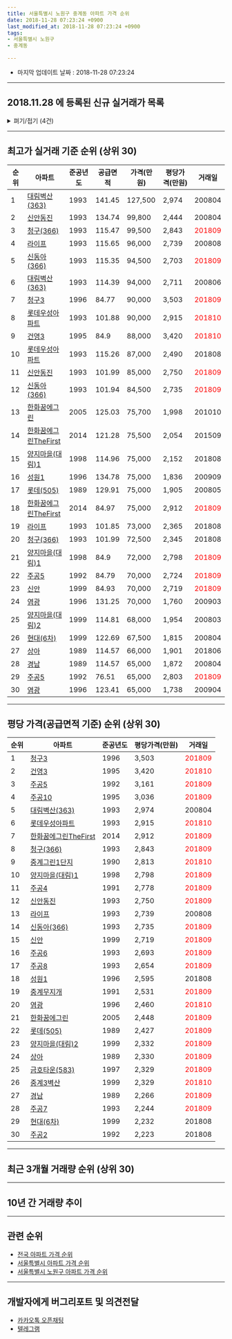 ```yaml
---
title: 서울특별시 노원구 중계동 아파트 가격 순위
date: 2018-11-28 07:23:24 +0900
last_modified_at: 2018-11-28 07:23:24 +0900
tags:
- 서울특별시 노원구
- 중계동

---
```


* 마지막 업데이트 날짜 : 2018-11-28 07:23:24

---

## 2018.11.28 에 등록된 신규 실거래가 목록

<details>
<summary>펴기/접기 (4건)</summary>
<div markdown="1">

|아파트|준공년도|공급면적|가격(만원)|평당가격(만원)|거래일|
|---|---|---|---|---|---|
|[대림벽산(363)](https://search.naver.com/search.naver?query=%EC%84%9C%EC%9A%B8%ED%8A%B9%EB%B3%84%EC%8B%9C+%EB%85%B8%EC%9B%90%EA%B5%AC+%EC%A4%91%EA%B3%84%EB%8F%99+%EB%8C%80%EB%A6%BC%EB%B2%BD%EC%82%B0%28363%29)|1993|141.45|92,500|2,158|<span style="color:red">201810</span>|
|[주공2](https://search.naver.com/search.naver?query=%EC%84%9C%EC%9A%B8%ED%8A%B9%EB%B3%84%EC%8B%9C+%EB%85%B8%EC%9B%90%EA%B5%AC+%EC%A4%91%EA%B3%84%EB%8F%99+%EC%A3%BC%EA%B3%B52)|1992|44.52|27,500|2,038|<span style="color:red">201811</span>|
|[주공2](https://search.naver.com/search.naver?query=%EC%84%9C%EC%9A%B8%ED%8A%B9%EB%B3%84%EC%8B%9C+%EB%85%B8%EC%9B%90%EA%B5%AC+%EC%A4%91%EA%B3%84%EB%8F%99+%EC%A3%BC%EA%B3%B52)|1992|44.52|28,000|2,075|<span style="color:red">201810</span>|
|[중계무지개](https://search.naver.com/search.naver?query=%EC%84%9C%EC%9A%B8%ED%8A%B9%EB%B3%84%EC%8B%9C+%EB%85%B8%EC%9B%90%EA%B5%AC+%EC%A4%91%EA%B3%84%EB%8F%99+%EC%A4%91%EA%B3%84%EB%AC%B4%EC%A7%80%EA%B0%9C)|1991|59.26|40,000|2,227|<span style="color:red">201810</span>|


</div>
</details>

---

## 최고가 실거래 기준 순위 (상위 30)


|순위|아파트|준공년도|공급면적|가격(만원)|평당가격(만원)|거래일|
|---|---|---|---|---|---|---|
|1|[대림벽산(363)](https://search.naver.com/search.naver?query=%EC%84%9C%EC%9A%B8%ED%8A%B9%EB%B3%84%EC%8B%9C+%EB%85%B8%EC%9B%90%EA%B5%AC+%EC%A4%91%EA%B3%84%EB%8F%99+%EB%8C%80%EB%A6%BC%EB%B2%BD%EC%82%B0%28363%29)|1993|141.45|127,500|2,974|200804|
|2|[신안동진](https://search.naver.com/search.naver?query=%EC%84%9C%EC%9A%B8%ED%8A%B9%EB%B3%84%EC%8B%9C+%EB%85%B8%EC%9B%90%EA%B5%AC+%EC%A4%91%EA%B3%84%EB%8F%99+%EC%8B%A0%EC%95%88%EB%8F%99%EC%A7%84)|1993|134.74|99,800|2,444|200804|
|3|[청구(366)](https://search.naver.com/search.naver?query=%EC%84%9C%EC%9A%B8%ED%8A%B9%EB%B3%84%EC%8B%9C+%EB%85%B8%EC%9B%90%EA%B5%AC+%EC%A4%91%EA%B3%84%EB%8F%99+%EC%B2%AD%EA%B5%AC%28366%29)|1993|115.47|99,500|2,843|<span style="color:red">201809</span>|
|4|[라이프](https://search.naver.com/search.naver?query=%EC%84%9C%EC%9A%B8%ED%8A%B9%EB%B3%84%EC%8B%9C+%EB%85%B8%EC%9B%90%EA%B5%AC+%EC%A4%91%EA%B3%84%EB%8F%99+%EB%9D%BC%EC%9D%B4%ED%94%84)|1993|115.65|96,000|2,739|200808|
|5|[신동아(366)](https://search.naver.com/search.naver?query=%EC%84%9C%EC%9A%B8%ED%8A%B9%EB%B3%84%EC%8B%9C+%EB%85%B8%EC%9B%90%EA%B5%AC+%EC%A4%91%EA%B3%84%EB%8F%99+%EC%8B%A0%EB%8F%99%EC%95%84%28366%29)|1993|115.35|94,500|2,703|<span style="color:red">201809</span>|
|6|[대림벽산(363)](https://search.naver.com/search.naver?query=%EC%84%9C%EC%9A%B8%ED%8A%B9%EB%B3%84%EC%8B%9C+%EB%85%B8%EC%9B%90%EA%B5%AC+%EC%A4%91%EA%B3%84%EB%8F%99+%EB%8C%80%EB%A6%BC%EB%B2%BD%EC%82%B0%28363%29)|1993|114.39|94,000|2,711|200806|
|7|[청구3](https://search.naver.com/search.naver?query=%EC%84%9C%EC%9A%B8%ED%8A%B9%EB%B3%84%EC%8B%9C+%EB%85%B8%EC%9B%90%EA%B5%AC+%EC%A4%91%EA%B3%84%EB%8F%99+%EC%B2%AD%EA%B5%AC3)|1996|84.77|90,000|3,503|<span style="color:red">201809</span>|
|8|[롯데우성아파트](https://search.naver.com/search.naver?query=%EC%84%9C%EC%9A%B8%ED%8A%B9%EB%B3%84%EC%8B%9C+%EB%85%B8%EC%9B%90%EA%B5%AC+%EC%A4%91%EA%B3%84%EB%8F%99+%EB%A1%AF%EB%8D%B0%EC%9A%B0%EC%84%B1%EC%95%84%ED%8C%8C%ED%8A%B8)|1993|101.88|90,000|2,915|<span style="color:red">201810</span>|
|9|[건영3](https://search.naver.com/search.naver?query=%EC%84%9C%EC%9A%B8%ED%8A%B9%EB%B3%84%EC%8B%9C+%EB%85%B8%EC%9B%90%EA%B5%AC+%EC%A4%91%EA%B3%84%EB%8F%99+%EA%B1%B4%EC%98%813)|1995|84.9|88,000|3,420|<span style="color:red">201810</span>|
|10|[롯데우성아파트](https://search.naver.com/search.naver?query=%EC%84%9C%EC%9A%B8%ED%8A%B9%EB%B3%84%EC%8B%9C+%EB%85%B8%EC%9B%90%EA%B5%AC+%EC%A4%91%EA%B3%84%EB%8F%99+%EB%A1%AF%EB%8D%B0%EC%9A%B0%EC%84%B1%EC%95%84%ED%8C%8C%ED%8A%B8)|1993|115.26|87,000|2,490|201808|
|11|[신안동진](https://search.naver.com/search.naver?query=%EC%84%9C%EC%9A%B8%ED%8A%B9%EB%B3%84%EC%8B%9C+%EB%85%B8%EC%9B%90%EA%B5%AC+%EC%A4%91%EA%B3%84%EB%8F%99+%EC%8B%A0%EC%95%88%EB%8F%99%EC%A7%84)|1993|101.99|85,000|2,750|<span style="color:red">201809</span>|
|12|[신동아(366)](https://search.naver.com/search.naver?query=%EC%84%9C%EC%9A%B8%ED%8A%B9%EB%B3%84%EC%8B%9C+%EB%85%B8%EC%9B%90%EA%B5%AC+%EC%A4%91%EA%B3%84%EB%8F%99+%EC%8B%A0%EB%8F%99%EC%95%84%28366%29)|1993|101.94|84,500|2,735|<span style="color:red">201809</span>|
|13|[한화꿈에그린](https://search.naver.com/search.naver?query=%EC%84%9C%EC%9A%B8%ED%8A%B9%EB%B3%84%EC%8B%9C+%EB%85%B8%EC%9B%90%EA%B5%AC+%EC%A4%91%EA%B3%84%EB%8F%99+%ED%95%9C%ED%99%94%EA%BF%88%EC%97%90%EA%B7%B8%EB%A6%B0)|2005|125.03|75,700|1,998|201010|
|14|[한화꿈에그린TheFirst](https://search.naver.com/search.naver?query=%EC%84%9C%EC%9A%B8%ED%8A%B9%EB%B3%84%EC%8B%9C+%EB%85%B8%EC%9B%90%EA%B5%AC+%EC%A4%91%EA%B3%84%EB%8F%99+%ED%95%9C%ED%99%94%EA%BF%88%EC%97%90%EA%B7%B8%EB%A6%B0TheFirst)|2014|121.28|75,500|2,054|201509|
|15|[양지마을(대림)1](https://search.naver.com/search.naver?query=%EC%84%9C%EC%9A%B8%ED%8A%B9%EB%B3%84%EC%8B%9C+%EB%85%B8%EC%9B%90%EA%B5%AC+%EC%A4%91%EA%B3%84%EB%8F%99+%EC%96%91%EC%A7%80%EB%A7%88%EC%9D%84%28%EB%8C%80%EB%A6%BC%291)|1998|114.96|75,000|2,152|201808|
|16|[성원1](https://search.naver.com/search.naver?query=%EC%84%9C%EC%9A%B8%ED%8A%B9%EB%B3%84%EC%8B%9C+%EB%85%B8%EC%9B%90%EA%B5%AC+%EC%A4%91%EA%B3%84%EB%8F%99+%EC%84%B1%EC%9B%901)|1996|134.78|75,000|1,836|200909|
|17|[롯데(505)](https://search.naver.com/search.naver?query=%EC%84%9C%EC%9A%B8%ED%8A%B9%EB%B3%84%EC%8B%9C+%EB%85%B8%EC%9B%90%EA%B5%AC+%EC%A4%91%EA%B3%84%EB%8F%99+%EB%A1%AF%EB%8D%B0%28505%29)|1989|129.91|75,000|1,905|200805|
|18|[한화꿈에그린TheFirst](https://search.naver.com/search.naver?query=%EC%84%9C%EC%9A%B8%ED%8A%B9%EB%B3%84%EC%8B%9C+%EB%85%B8%EC%9B%90%EA%B5%AC+%EC%A4%91%EA%B3%84%EB%8F%99+%ED%95%9C%ED%99%94%EA%BF%88%EC%97%90%EA%B7%B8%EB%A6%B0TheFirst)|2014|84.97|75,000|2,912|<span style="color:red">201809</span>|
|19|[라이프](https://search.naver.com/search.naver?query=%EC%84%9C%EC%9A%B8%ED%8A%B9%EB%B3%84%EC%8B%9C+%EB%85%B8%EC%9B%90%EA%B5%AC+%EC%A4%91%EA%B3%84%EB%8F%99+%EB%9D%BC%EC%9D%B4%ED%94%84)|1993|101.85|73,000|2,365|201808|
|20|[청구(366)](https://search.naver.com/search.naver?query=%EC%84%9C%EC%9A%B8%ED%8A%B9%EB%B3%84%EC%8B%9C+%EB%85%B8%EC%9B%90%EA%B5%AC+%EC%A4%91%EA%B3%84%EB%8F%99+%EC%B2%AD%EA%B5%AC%28366%29)|1993|101.99|72,500|2,345|201808|
|21|[양지마을(대림)1](https://search.naver.com/search.naver?query=%EC%84%9C%EC%9A%B8%ED%8A%B9%EB%B3%84%EC%8B%9C+%EB%85%B8%EC%9B%90%EA%B5%AC+%EC%A4%91%EA%B3%84%EB%8F%99+%EC%96%91%EC%A7%80%EB%A7%88%EC%9D%84%28%EB%8C%80%EB%A6%BC%291)|1998|84.9|72,000|2,798|<span style="color:red">201809</span>|
|22|[주공5](https://search.naver.com/search.naver?query=%EC%84%9C%EC%9A%B8%ED%8A%B9%EB%B3%84%EC%8B%9C+%EB%85%B8%EC%9B%90%EA%B5%AC+%EC%A4%91%EA%B3%84%EB%8F%99+%EC%A3%BC%EA%B3%B55)|1992|84.79|70,000|2,724|<span style="color:red">201809</span>|
|23|[신안](https://search.naver.com/search.naver?query=%EC%84%9C%EC%9A%B8%ED%8A%B9%EB%B3%84%EC%8B%9C+%EB%85%B8%EC%9B%90%EA%B5%AC+%EC%A4%91%EA%B3%84%EB%8F%99+%EC%8B%A0%EC%95%88)|1999|84.93|70,000|2,719|<span style="color:red">201809</span>|
|24|[염광](https://search.naver.com/search.naver?query=%EC%84%9C%EC%9A%B8%ED%8A%B9%EB%B3%84%EC%8B%9C+%EB%85%B8%EC%9B%90%EA%B5%AC+%EC%A4%91%EA%B3%84%EB%8F%99+%EC%97%BC%EA%B4%91)|1996|131.25|70,000|1,760|200903|
|25|[양지마을(대림)2](https://search.naver.com/search.naver?query=%EC%84%9C%EC%9A%B8%ED%8A%B9%EB%B3%84%EC%8B%9C+%EB%85%B8%EC%9B%90%EA%B5%AC+%EC%A4%91%EA%B3%84%EB%8F%99+%EC%96%91%EC%A7%80%EB%A7%88%EC%9D%84%28%EB%8C%80%EB%A6%BC%292)|1999|114.81|68,000|1,954|200803|
|26|[현대(6차)](https://search.naver.com/search.naver?query=%EC%84%9C%EC%9A%B8%ED%8A%B9%EB%B3%84%EC%8B%9C+%EB%85%B8%EC%9B%90%EA%B5%AC+%EC%A4%91%EA%B3%84%EB%8F%99+%ED%98%84%EB%8C%80%286%EC%B0%A8%29)|1999|122.69|67,500|1,815|200804|
|27|[상아](https://search.naver.com/search.naver?query=%EC%84%9C%EC%9A%B8%ED%8A%B9%EB%B3%84%EC%8B%9C+%EB%85%B8%EC%9B%90%EA%B5%AC+%EC%A4%91%EA%B3%84%EB%8F%99+%EC%83%81%EC%95%84)|1989|114.57|66,000|1,901|201806|
|28|[경남](https://search.naver.com/search.naver?query=%EC%84%9C%EC%9A%B8%ED%8A%B9%EB%B3%84%EC%8B%9C+%EB%85%B8%EC%9B%90%EA%B5%AC+%EC%A4%91%EA%B3%84%EB%8F%99+%EA%B2%BD%EB%82%A8)|1989|114.57|65,000|1,872|200804|
|29|[주공5](https://search.naver.com/search.naver?query=%EC%84%9C%EC%9A%B8%ED%8A%B9%EB%B3%84%EC%8B%9C+%EB%85%B8%EC%9B%90%EA%B5%AC+%EC%A4%91%EA%B3%84%EB%8F%99+%EC%A3%BC%EA%B3%B55)|1992|76.51|65,000|2,803|<span style="color:red">201809</span>|
|30|[염광](https://search.naver.com/search.naver?query=%EC%84%9C%EC%9A%B8%ED%8A%B9%EB%B3%84%EC%8B%9C+%EB%85%B8%EC%9B%90%EA%B5%AC+%EC%A4%91%EA%B3%84%EB%8F%99+%EC%97%BC%EA%B4%91)|1996|123.41|65,000|1,738|200904|


---

## 평당 가격(공급면적 기준) 순위 (상위 30)


|순위|아파트|준공년도|평당가격(만원)|거래일|
|---|---|---|---|---|
|1|[청구3](https://search.naver.com/search.naver?query=%EC%84%9C%EC%9A%B8%ED%8A%B9%EB%B3%84%EC%8B%9C+%EB%85%B8%EC%9B%90%EA%B5%AC+%EC%A4%91%EA%B3%84%EB%8F%99+%EC%B2%AD%EA%B5%AC3)|1996|3,503|<span style="color:red">201809</span>|
|2|[건영3](https://search.naver.com/search.naver?query=%EC%84%9C%EC%9A%B8%ED%8A%B9%EB%B3%84%EC%8B%9C+%EB%85%B8%EC%9B%90%EA%B5%AC+%EC%A4%91%EA%B3%84%EB%8F%99+%EA%B1%B4%EC%98%813)|1995|3,420|<span style="color:red">201810</span>|
|3|[주공5](https://search.naver.com/search.naver?query=%EC%84%9C%EC%9A%B8%ED%8A%B9%EB%B3%84%EC%8B%9C+%EB%85%B8%EC%9B%90%EA%B5%AC+%EC%A4%91%EA%B3%84%EB%8F%99+%EC%A3%BC%EA%B3%B55)|1992|3,161|<span style="color:red">201809</span>|
|4|[주공10](https://search.naver.com/search.naver?query=%EC%84%9C%EC%9A%B8%ED%8A%B9%EB%B3%84%EC%8B%9C+%EB%85%B8%EC%9B%90%EA%B5%AC+%EC%A4%91%EA%B3%84%EB%8F%99+%EC%A3%BC%EA%B3%B510)|1995|3,036|<span style="color:red">201809</span>|
|5|[대림벽산(363)](https://search.naver.com/search.naver?query=%EC%84%9C%EC%9A%B8%ED%8A%B9%EB%B3%84%EC%8B%9C+%EB%85%B8%EC%9B%90%EA%B5%AC+%EC%A4%91%EA%B3%84%EB%8F%99+%EB%8C%80%EB%A6%BC%EB%B2%BD%EC%82%B0%28363%29)|1993|2,974|200804|
|6|[롯데우성아파트](https://search.naver.com/search.naver?query=%EC%84%9C%EC%9A%B8%ED%8A%B9%EB%B3%84%EC%8B%9C+%EB%85%B8%EC%9B%90%EA%B5%AC+%EC%A4%91%EA%B3%84%EB%8F%99+%EB%A1%AF%EB%8D%B0%EC%9A%B0%EC%84%B1%EC%95%84%ED%8C%8C%ED%8A%B8)|1993|2,915|<span style="color:red">201810</span>|
|7|[한화꿈에그린TheFirst](https://search.naver.com/search.naver?query=%EC%84%9C%EC%9A%B8%ED%8A%B9%EB%B3%84%EC%8B%9C+%EB%85%B8%EC%9B%90%EA%B5%AC+%EC%A4%91%EA%B3%84%EB%8F%99+%ED%95%9C%ED%99%94%EA%BF%88%EC%97%90%EA%B7%B8%EB%A6%B0TheFirst)|2014|2,912|<span style="color:red">201809</span>|
|8|[청구(366)](https://search.naver.com/search.naver?query=%EC%84%9C%EC%9A%B8%ED%8A%B9%EB%B3%84%EC%8B%9C+%EB%85%B8%EC%9B%90%EA%B5%AC+%EC%A4%91%EA%B3%84%EB%8F%99+%EC%B2%AD%EA%B5%AC%28366%29)|1993|2,843|<span style="color:red">201809</span>|
|9|[중계그린1단지](https://search.naver.com/search.naver?query=%EC%84%9C%EC%9A%B8%ED%8A%B9%EB%B3%84%EC%8B%9C+%EB%85%B8%EC%9B%90%EA%B5%AC+%EC%A4%91%EA%B3%84%EB%8F%99+%EC%A4%91%EA%B3%84%EA%B7%B8%EB%A6%B01%EB%8B%A8%EC%A7%80)|1990|2,813|<span style="color:red">201810</span>|
|10|[양지마을(대림)1](https://search.naver.com/search.naver?query=%EC%84%9C%EC%9A%B8%ED%8A%B9%EB%B3%84%EC%8B%9C+%EB%85%B8%EC%9B%90%EA%B5%AC+%EC%A4%91%EA%B3%84%EB%8F%99+%EC%96%91%EC%A7%80%EB%A7%88%EC%9D%84%28%EB%8C%80%EB%A6%BC%291)|1998|2,798|<span style="color:red">201809</span>|
|11|[주공4](https://search.naver.com/search.naver?query=%EC%84%9C%EC%9A%B8%ED%8A%B9%EB%B3%84%EC%8B%9C+%EB%85%B8%EC%9B%90%EA%B5%AC+%EC%A4%91%EA%B3%84%EB%8F%99+%EC%A3%BC%EA%B3%B54)|1991|2,778|<span style="color:red">201809</span>|
|12|[신안동진](https://search.naver.com/search.naver?query=%EC%84%9C%EC%9A%B8%ED%8A%B9%EB%B3%84%EC%8B%9C+%EB%85%B8%EC%9B%90%EA%B5%AC+%EC%A4%91%EA%B3%84%EB%8F%99+%EC%8B%A0%EC%95%88%EB%8F%99%EC%A7%84)|1993|2,750|<span style="color:red">201809</span>|
|13|[라이프](https://search.naver.com/search.naver?query=%EC%84%9C%EC%9A%B8%ED%8A%B9%EB%B3%84%EC%8B%9C+%EB%85%B8%EC%9B%90%EA%B5%AC+%EC%A4%91%EA%B3%84%EB%8F%99+%EB%9D%BC%EC%9D%B4%ED%94%84)|1993|2,739|200808|
|14|[신동아(366)](https://search.naver.com/search.naver?query=%EC%84%9C%EC%9A%B8%ED%8A%B9%EB%B3%84%EC%8B%9C+%EB%85%B8%EC%9B%90%EA%B5%AC+%EC%A4%91%EA%B3%84%EB%8F%99+%EC%8B%A0%EB%8F%99%EC%95%84%28366%29)|1993|2,735|<span style="color:red">201809</span>|
|15|[신안](https://search.naver.com/search.naver?query=%EC%84%9C%EC%9A%B8%ED%8A%B9%EB%B3%84%EC%8B%9C+%EB%85%B8%EC%9B%90%EA%B5%AC+%EC%A4%91%EA%B3%84%EB%8F%99+%EC%8B%A0%EC%95%88)|1999|2,719|<span style="color:red">201809</span>|
|16|[주공6](https://search.naver.com/search.naver?query=%EC%84%9C%EC%9A%B8%ED%8A%B9%EB%B3%84%EC%8B%9C+%EB%85%B8%EC%9B%90%EA%B5%AC+%EC%A4%91%EA%B3%84%EB%8F%99+%EC%A3%BC%EA%B3%B56)|1993|2,693|<span style="color:red">201809</span>|
|17|[주공8](https://search.naver.com/search.naver?query=%EC%84%9C%EC%9A%B8%ED%8A%B9%EB%B3%84%EC%8B%9C+%EB%85%B8%EC%9B%90%EA%B5%AC+%EC%A4%91%EA%B3%84%EB%8F%99+%EC%A3%BC%EA%B3%B58)|1993|2,654|<span style="color:red">201809</span>|
|18|[성원1](https://search.naver.com/search.naver?query=%EC%84%9C%EC%9A%B8%ED%8A%B9%EB%B3%84%EC%8B%9C+%EB%85%B8%EC%9B%90%EA%B5%AC+%EC%A4%91%EA%B3%84%EB%8F%99+%EC%84%B1%EC%9B%901)|1996|2,595|201808|
|19|[중계무지개](https://search.naver.com/search.naver?query=%EC%84%9C%EC%9A%B8%ED%8A%B9%EB%B3%84%EC%8B%9C+%EB%85%B8%EC%9B%90%EA%B5%AC+%EC%A4%91%EA%B3%84%EB%8F%99+%EC%A4%91%EA%B3%84%EB%AC%B4%EC%A7%80%EA%B0%9C)|1991|2,531|<span style="color:red">201809</span>|
|20|[염광](https://search.naver.com/search.naver?query=%EC%84%9C%EC%9A%B8%ED%8A%B9%EB%B3%84%EC%8B%9C+%EB%85%B8%EC%9B%90%EA%B5%AC+%EC%A4%91%EA%B3%84%EB%8F%99+%EC%97%BC%EA%B4%91)|1996|2,460|<span style="color:red">201810</span>|
|21|[한화꿈에그린](https://search.naver.com/search.naver?query=%EC%84%9C%EC%9A%B8%ED%8A%B9%EB%B3%84%EC%8B%9C+%EB%85%B8%EC%9B%90%EA%B5%AC+%EC%A4%91%EA%B3%84%EB%8F%99+%ED%95%9C%ED%99%94%EA%BF%88%EC%97%90%EA%B7%B8%EB%A6%B0)|2005|2,448|<span style="color:red">201809</span>|
|22|[롯데(505)](https://search.naver.com/search.naver?query=%EC%84%9C%EC%9A%B8%ED%8A%B9%EB%B3%84%EC%8B%9C+%EB%85%B8%EC%9B%90%EA%B5%AC+%EC%A4%91%EA%B3%84%EB%8F%99+%EB%A1%AF%EB%8D%B0%28505%29)|1989|2,427|<span style="color:red">201809</span>|
|23|[양지마을(대림)2](https://search.naver.com/search.naver?query=%EC%84%9C%EC%9A%B8%ED%8A%B9%EB%B3%84%EC%8B%9C+%EB%85%B8%EC%9B%90%EA%B5%AC+%EC%A4%91%EA%B3%84%EB%8F%99+%EC%96%91%EC%A7%80%EB%A7%88%EC%9D%84%28%EB%8C%80%EB%A6%BC%292)|1999|2,332|<span style="color:red">201809</span>|
|24|[상아](https://search.naver.com/search.naver?query=%EC%84%9C%EC%9A%B8%ED%8A%B9%EB%B3%84%EC%8B%9C+%EB%85%B8%EC%9B%90%EA%B5%AC+%EC%A4%91%EA%B3%84%EB%8F%99+%EC%83%81%EC%95%84)|1989|2,330|<span style="color:red">201809</span>|
|25|[금호타운(583)](https://search.naver.com/search.naver?query=%EC%84%9C%EC%9A%B8%ED%8A%B9%EB%B3%84%EC%8B%9C+%EB%85%B8%EC%9B%90%EA%B5%AC+%EC%A4%91%EA%B3%84%EB%8F%99+%EA%B8%88%ED%98%B8%ED%83%80%EC%9A%B4%28583%29)|1997|2,329|<span style="color:red">201809</span>|
|26|[중계3벽산](https://search.naver.com/search.naver?query=%EC%84%9C%EC%9A%B8%ED%8A%B9%EB%B3%84%EC%8B%9C+%EB%85%B8%EC%9B%90%EA%B5%AC+%EC%A4%91%EA%B3%84%EB%8F%99+%EC%A4%91%EA%B3%843%EB%B2%BD%EC%82%B0)|1999|2,329|<span style="color:red">201810</span>|
|27|[경남](https://search.naver.com/search.naver?query=%EC%84%9C%EC%9A%B8%ED%8A%B9%EB%B3%84%EC%8B%9C+%EB%85%B8%EC%9B%90%EA%B5%AC+%EC%A4%91%EA%B3%84%EB%8F%99+%EA%B2%BD%EB%82%A8)|1989|2,266|<span style="color:red">201809</span>|
|28|[주공7](https://search.naver.com/search.naver?query=%EC%84%9C%EC%9A%B8%ED%8A%B9%EB%B3%84%EC%8B%9C+%EB%85%B8%EC%9B%90%EA%B5%AC+%EC%A4%91%EA%B3%84%EB%8F%99+%EC%A3%BC%EA%B3%B57)|1993|2,244|<span style="color:red">201809</span>|
|29|[현대(6차)](https://search.naver.com/search.naver?query=%EC%84%9C%EC%9A%B8%ED%8A%B9%EB%B3%84%EC%8B%9C+%EB%85%B8%EC%9B%90%EA%B5%AC+%EC%A4%91%EA%B3%84%EB%8F%99+%ED%98%84%EB%8C%80%286%EC%B0%A8%29)|1999|2,232|201808|
|30|[주공2](https://search.naver.com/search.naver?query=%EC%84%9C%EC%9A%B8%ED%8A%B9%EB%B3%84%EC%8B%9C+%EB%85%B8%EC%9B%90%EA%B5%AC+%EC%A4%91%EA%B3%84%EB%8F%99+%EC%A3%BC%EA%B3%B52)|1992|2,223|201808|


---

## 최근 3개월 거래량 순위 (상위 30)


<div style="width:100%;">
    <canvas id="deal_count_ranking" height="390"></canvas>
</div>


<script>
new Chart(document.getElementById("deal_count_ranking"), {
    type: 'horizontalBar',
    data: {
        labels: ['중계그린1단지', '중계무지개', '주공2', '주공5', '염광', '삼성', '현대1(4차)', '건영3', '주공4', '양지마을(대림)1', '주공6', '주공8', '대림벽산(363)', '양지마을(대림)2', '현대그린', '중앙하이츠1', '중계3벽산', '성원2', '주공7', '한화꿈에그린', '청구3', '롯데(505)', '건영2', '청구(366)', '중앙하이츠2', '신안', '롯데우성아파트', '금호타운(583)', '신동아(366)', '경남아너스빌'],
        datasets: [{
            label: '실거래 수',
            data: [37, 36, 27, 23, 14, 13, 9, 9, 8, 8, 7, 7, 6, 5, 5, 5, 5, 5, 5, 5, 4, 4, 4, 4, 4, 3, 3, 3, 3, 3],
            borderColor: "rgba(255, 0, 128, 1)",
            backgroundColor: "rgba(255, 0, 128, 0.5)",
            fill: false,
        }]
    },
    options: {
        responsive: true,
        title: {
            display: true,
            text: '최근 3개월 거래량 순위'
        },
        tooltips: {
            mode: 'index',
            intersect: false,
            callbacks: {
                title: function(tooltipItems, data) {
                    return "실거래 수:";
                },
                label: function(tooltipItem, data) {
                    return data.labels[tooltipItem.index] + ": " + tooltipItem.xLabel;
                }
            }
        },
        hover: {
            mode: 'nearest',
            intersect: true
        },
        scales: {
            xAxes: [{
                display: true,
                scaleLabel: {
                    display: true,
                    labelString: '실거래 수'
                },
                ticks: {
                    suggestedMin: 0,
                }
            }],
            yAxes: [{
                display: true,
                ticks: {
                    autoSkip: false,
                    callback: function(value, index, values) {
                        if (value.length > 15)
                            return value.substr(0, 13) + "...";
                        else
                            return value;
                    }
                },
                scaleLabel: {
                    display: false,
                }
            }]
        }
    }
});

</script>


---

## 10년 간 거래량 추이


<div style="width:100%;">
    <canvas id="deal_progress" height="250"></canvas>
</div>

<script>
new Chart(document.getElementById("deal_progress"), {
    type: 'line',
    data: {
        labels: ['200811','200812','200901','200902','200903','200904','200905','200906','200907','200908','200909','200910','200911','200912','201001','201002','201003','201004','201005','201006','201007','201008','201009','201010','201011','201012','201101','201102','201103','201104','201105','201106','201107','201108','201109','201110','201111','201112','201201','201202','201203','201204','201205','201206','201207','201208','201209','201210','201211','201212','201301','201302','201303','201304','201305','201306','201307','201308','201309','201310','201311','201312','201401','201402','201403','201404','201405','201406','201407','201408','201409','201410','201411','201412','201501','201502','201503','201504','201505','201506','201507','201508','201509','201510','201511','201512','201601','201602','201603','201604','201605','201606','201607','201608','201609','201610','201611','201612','201701','201702','201703','201704','201705','201706','201707','201708','201709','201710','201711','201712','201801','201802','201803','201804','201805','201806','201807','201808','201809','201810','201811'],
        datasets: [{
            label: '실거래 수',
            pointRadius: 1,
            data: [22, 35, 55, 125, 114, 197, 181, 241, 163, 228, 173, 67, 86, 60, 95, 54, 57, 51, 57, 65, 45, 51, 94, 131, 193, 141, 171, 138, 79, 82, 72, 84, 84, 98, 113, 81, 95, 81, 66, 82, 89, 59, 42, 53, 43, 37, 73, 122, 122, 103, 83, 80, 162, 137, 134, 116, 67, 120, 170, 182, 112, 134, 166, 203, 150, 110, 101, 102, 124, 201, 213, 175, 141, 153, 192, 166, 327, 220, 220, 236, 218, 187, 284, 246, 144, 120, 116, 116, 174, 171, 159, 281, 289, 237, 279, 352, 177, 131, 95, 123, 200, 187, 320, 349, 512, 100, 123, 112, 137, 166, 322, 247, 181, 80, 98, 106, 172, 461, 202, 89, 9],
            borderColor: "rgba(255, 201, 14, 1)",
            backgroundColor: "rgba(255, 201, 14, 0.5)",
            fill: true,
        }]
    },
    options: {
        responsive: true,
        title: {
            display: true,
            text: '10년간 거래량 추이'
        },
        tooltips: {
            mode: 'index',
            intersect: false,
        },
        hover: {
            mode: 'nearest',
            intersect: true
        },
        scales: {
            xAxes: [{
                display: true,
                scaleLabel: {
                    display: true,
                    labelString: '년/월'
                }
            }],
            yAxes: [{
                display: true,
                ticks: {
                    suggestedMin: 0,
                },
                scaleLabel: {
                    display: true,
                    labelString: '실거래 수'
                }
            }]
        }
    }
});

</script>


---

## 관련 순위

- [전국 아파트 가격 순위](https://inasie.github.io/apt-ranking/전국)
- [서울특별시 아파트 가격 순위](https://inasie.github.io/apt-ranking/서울특별시)
- [서울특별시 노원구 아파트 가격 순위](https://inasie.github.io/apt-ranking/서울특별시-노원구)


---

## 개발자에게 버그리포트 및 의견전달

- [카카오톡 오픈채팅](https://open.kakao.com/o/gLJUAP4)
- [텔레그램](https://t.me/inasie)

